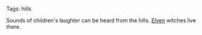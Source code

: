 Tags: hills

Sounds of children's laughter can be heard from the hills. [Elven](Elves) witches live there.